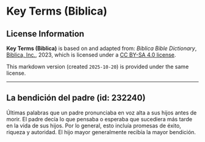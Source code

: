 # Key Terms (Biblica)

## License Information

**Key Terms (Biblica)** is based on and adapted from: _Biblica Bible Dictionary_, [Biblica, Inc.](https://www.biblica.com/), 2023, which is licensed under a [CC BY-SA 4.0 license](https://creativecommons.org/licenses/by-sa/4.0/legalcode.en).

This markdown version (created `2025-10-20`) is provided under the same license.



--------------------------------

## La bendición del padre (id: 232240)

Últimas palabras que un padre pronunciaba en voz alta a sus hijos antes de morir. El padre decía lo que pensaba o esperaba que sucediera más tarde en la vida de sus hijos. Por lo general, esto incluía promesas de éxito, riqueza y autoridad. El hijo mayor generalmente recibía la mayor bendición.


